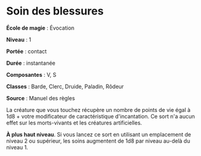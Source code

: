 # Soin des blessures

**École de magie** : Évocation

**Niveau** : 1

**Portée** : contact

**Durée** : instantanée

**Composantes** : V, S

**Classes** : Barde, Clerc, Druide, Paladin, Rôdeur

**Source** : Manuel des règles

La créature que vous touchez récupère un nombre de points de vie égal à 1d8 + votre modificateur de caractéristique d'incantation. Ce sort n'a aucun effet sur les morts-vivants et les créatures artificielles.

**À plus haut niveau**. Si vous lancez ce sort en utilisant un emplacement de niveau 2 ou supérieur, les soins augmentent de 1d8 par niveau au-delà du niveau 1.
